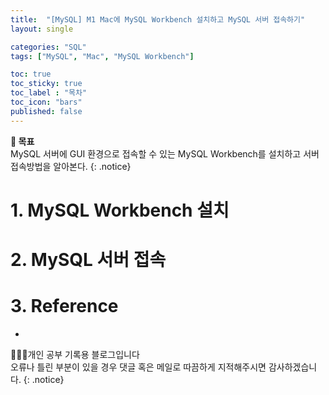 ```yaml
---
title:  "[MySQL] M1 Mac에 MySQL Workbench 설치하고 MySQL 서버 접속하기"
layout: single

categories: "SQL"
tags: ["MySQL", "Mac", "MySQL Workbench"]

toc: true
toc_sticky: true
toc_label : "목차"
toc_icon: "bars"
published: false
---
```


**🎯 목표**
<br>MySQL 서버에 GUI 환경으로 접속할 수 있는 MySQL Workbench를 설치하고 서버 접속방법을 알아본다.
{: .notice}

# 1. MySQL Workbench 설치



# 2. MySQL 서버 접속


# 3. Reference 
- []()

👩🏻‍💻개인 공부 기록용 블로그입니다
<br>오류나 틀린 부분이 있을 경우 댓글 혹은 메일로 따끔하게 지적해주시면 감사하겠습니다.
{: .notice}